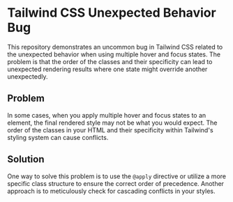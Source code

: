 # Tailwind CSS Unexpected Behavior Bug
This repository demonstrates an uncommon bug in Tailwind CSS related to the unexpected behavior when using multiple hover and focus states.  The problem is that the order of the classes and their specificity can lead to unexpected rendering results where one state might override another unexpectedly.

## Problem
In some cases, when you apply multiple hover and focus states to an element, the final rendered style may not be what you would expect.  The order of the classes in your HTML and their specificity within Tailwind's styling system can cause conflicts. 

## Solution
One way to solve this problem is to use the `@apply` directive or utilize a more specific class structure to ensure the correct order of precedence.  Another approach is to meticulously check for cascading conflicts in your styles.